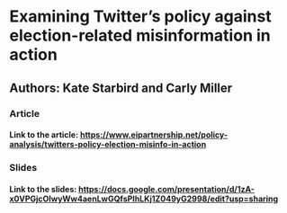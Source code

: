# Examining Twitter’s policy against election-related misinformation in action
## Authors: Kate Starbird and Carly Miller

### Article

#### Link to the article: https://www.eipartnership.net/policy-analysis/twitters-policy-election-misinfo-in-action

### Slides

#### Link to the slides: https://docs.google.com/presentation/d/1zA-x0VPGjcOIwyWw4aenLwGQfsPIhLKj1Z049yG2998/edit?usp=sharing
